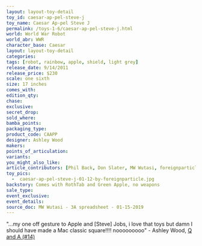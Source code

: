 ```yaml
---
layout: layout-toy-detail 
toy_id: caesar-ap-pel-steve-j
toy_name: Caesar Ap-pel Steve J
permalink: /toys-1-6/caesar-ap-pel-steve-j.html
world: World War Robot
world_abr: WWR
character_base: Caesar
layout: layout-toy-detail
categories: 
tags: [robot, rainbow, apple, shield, light grey]
release_date: 9/14/2011
release_price: $230 
scale: one sixth
size: 17 inches
comes_with: 
edition_qty: 
chase: 
exclusive: 
secret_drop: 
sold_where: 
bamba_points: 
packaging_type: 
product_code: CAAPP
designer: Ashley Wood
makers: 
points_of_articulation: 
variants: 
you_might_also_like: 
article_contributors: [Phil Back, Don Slater, MW Wutasi, foreignparticle]
toy_pics: 
  -  caesar-ap-pel-steve-j-01-12-by-foreignparticle.jpg
backstory: Comes with RothTab and Green Apple, no weapons
sale_type: 
event_exclusive: 
event_details: 
source_doc: MW Wutasi - 3A spreadsheet - 01-15-2019
---
```

"...my one off gesture to Apple and [Steve] Jobs, i love that toys but damn I should have made a Mac classic square!!!! nooooooooo" - Ashley Wood, <a href="https://www.worldofthreea.com/threea-production-blog/qa14" target="_blank">Q and A (#14)</a> 
